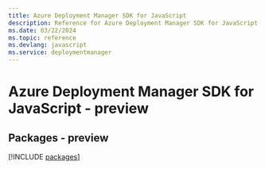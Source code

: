 ```yaml
---
title: Azure Deployment Manager SDK for JavaScript
description: Reference for Azure Deployment Manager SDK for JavaScript
ms.date: 03/22/2024
ms.topic: reference
ms.devlang: javascript
ms.service: deploymentmanager
---
```

# Azure Deployment Manager SDK for JavaScript - preview
## Packages - preview
[!INCLUDE [packages](deployment-manager-index.md)]